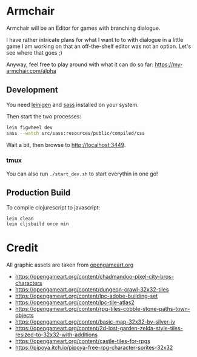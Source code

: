 # Armchair

Armchair will be an Editor for games with branching dialogue.

I have rather intricate plans for what I want to to with dialogue in a little
game I am working on that an off-the-shelf editor was not an option. Let's see where that goes ;)

Anyway, feel free to play around with what it can do so far: https://my-armchair.com/alpha

## Development

You need [leinigen](https://leiningen.org/) and [sass](https://sass-lang.com/) installed on your system.

Then start the two processes:

```bash
lein figwheel dev
sass --watch src/sass:resources/public/compiled/css
```

Wait a bit, then browse to [http://localhost:3449](http://localhost:3449).

### tmux

You can also run ```./start_dev.sh``` to start everythin in one go!

## Production Build

To compile clojurescript to javascript:

```
lein clean
lein cljsbuild once min
```

# Credit

All graphic assets are taken from [opengameart.org](https://opengameart.org)

- https://opengameart.org/content/chadmandoo-pixel-city-bros-characters
- https://opengameart.org/content/dungeon-crawl-32x32-tiles
- https://opengameart.org/content/lpc-adobe-building-set
- https://opengameart.org/content/lpc-tile-atlas2
- https://opengameart.org/content/rpg-tiles-cobble-stone-paths-town-objects
- https://opengameart.org/content/basic-map-32x32-by-silver-iv
- https://opengameart.org/content/2d-lost-garden-zelda-style-tiles-resized-to-32x32-with-additions
- https://opengameart.org/content/castle-tiles-for-rpgs
- https://pipoya.itch.io/pipoya-free-rpg-character-sprites-32x32
